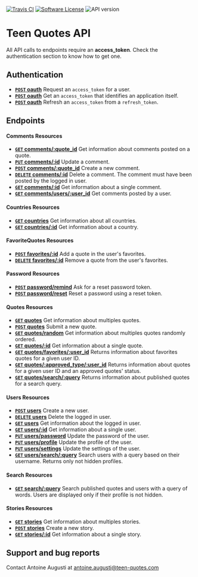 [![Travis CI](http://img.shields.io/travis/TeenQuotes/website/v3.0.svg?style=flat)](https://travis-ci.org/TeenQuotes/website)
[![Software License](http://img.shields.io/badge/License-CC%20BY--NC--SA-orange.svg?style=flat)](https://github.com/TeenQuotes/website/blob/v3.0/LICENSE.md)
![API version](http://img.shields.io/badge/API%20version-1.0alpha-blue.svg?style=flat)

# Teen Quotes API
All API calls to endpoints require an **access_token**. Check the authentication section to know how to get one.

## Authentication

- **[<code>POST</code> oauth](https://github.com/TeenQuotes/api-documentation/blob/master/authentication/POST_oauth_password.md)** Request an `access_token` for a user.
- **[<code>POST</code> oauth](https://github.com/TeenQuotes/api-documentation/blob/master/authentication/POST_oauth_client_credentials.md)** Get an `access_token` that identifies an application itself.
- **[<code>POST</code> oauth](https://github.com/TeenQuotes/api-documentation/blob/master/authentication/POST_oauth_refresh_token.md)** Refresh an `access_token` from a `refresh_token`.

## Endpoints

#### Comments Resources
- **[<code>GET</code> comments/:quote_id](https://github.com/TeenQuotes/api-documentation/blob/master/endpoints/comments/GET_comments_quote_id.md)** Get information about comments posted on a quote.
- **[<code>PUT</code> comments/:id](https://github.com/TeenQuotes/api-documentation/blob/master/endpoints/comments/PUT_comments_id.md)** Update a comment.
- **[<code>POST</code> comments/:quote_id](https://github.com/TeenQuotes/api-documentation/blob/master/endpoints/comments/POST_comments_quote_id.md)** Create a new comment.
- **[<code>DELETE</code> comments/:id](https://github.com/TeenQuotes/api-documentation/blob/master/endpoints/comments/DELETE_comments_id.md)** Delete a comment. The comment must have been posted by the logged in user.
- **[<code>GET</code> comments/:id](https://github.com/TeenQuotes/api-documentation/blob/master/endpoints/comments/GET_comments_id.md)** Get information about a single comment.
- **[<code>GET</code> comments/users/:user_id](https://github.com/TeenQuotes/api-documentation/blob/master/endpoints/comments/GET_comments_users_user_id.md)** Get comments posted by a user.

#### Countries Resources
- **[<code>GET</code> countries](https://github.com/TeenQuotes/api-documentation/blob/master/endpoints/countries/GET_countries.md)** Get information about all countries.
- **[<code>GET</code> countries/:id](https://github.com/TeenQuotes/api-documentation/blob/master/endpoints/countries/GET_countries_id.md)** Get information about a country.

#### FavoriteQuotes Resources
- **[<code>POST</code> favorites/:id](https://github.com/TeenQuotes/api-documentation/blob/master/endpoints/favorites/POST_favorites_id.md)** Add a quote in the user's favorites.
- **[<code>DELETE</code> favorites/:id](https://github.com/TeenQuotes/api-documentation/blob/master/endpoints/favorites/DELETE_favorites_id.md)** Remove a quote from the user's favorites.

#### Password Resources
- **[<code>POST</code> password/remind](https://github.com/TeenQuotes/api-documentation/blob/master/endpoints/password/POST_password_remind.md)** Ask for a reset password token.
- **[<code>POST</code> password/reset](https://github.com/TeenQuotes/api-documentation/blob/master/endpoints/password/POST_password_reset.md)** Reset a password using a reset token.

#### Quotes Resources
- **[<code>GET</code> quotes](https://github.com/TeenQuotes/api-documentation/blob/master/endpoints/quotes/GET_quotes.md)** Get information about multiples quotes.
- **[<code>POST</code> quotes](https://github.com/TeenQuotes/api-documentation/blob/master/endpoints/quotes/POST_quotes.md)** Submit a new quote.
- **[<code>GET</code> quotes/random](https://github.com/TeenQuotes/api-documentation/blob/master/endpoints/quotes/GET_quotes_random.md)** Get information about multiples quotes randomly ordered.
- **[<code>GET</code> quotes/:id](https://github.com/TeenQuotes/api-documentation/blob/master/endpoints/quotes/GET_quotes_id.md)** Get information about a single quote.
- **[<code>GET</code> quotes/favorites/:user_id](https://github.com/TeenQuotes/api-documentation/blob/master/endpoints/quotes/GET_quotes_favorites_user_id.md)** Returns information about favorites quotes for a given user ID.
- **[<code>GET</code> quotes/:approved_type/:user_id](https://github.com/TeenQuotes/api-documentation/blob/master/endpoints/quotes/GET_quotes_approved_user_id.md)** Returns information about quotes for a given user ID and an approved quotes' status.
- **[<code>GET</code> quotes/search/:query](https://github.com/TeenQuotes/api-documentation/blob/master/endpoints/quotes/GET_quotes_search_query.md)** Returns information about published quotes for a search query.

#### Users Resources
- **[<code>POST</code> users](https://github.com/TeenQuotes/api-documentation/blob/master/endpoints/users/POST_users.md)** Create a new user.
- **[<code>DELETE</code> users](https://github.com/TeenQuotes/api-documentation/blob/master/endpoints/users/DELETE_users.md)** Delete the logged in user.
- **[<code>GET</code> users](https://github.com/TeenQuotes/api-documentation/blob/master/endpoints/users/GET_users_id.md)** Get information about the logged in user.
- **[<code>GET</code> users/:id](https://github.com/TeenQuotes/api-documentation/blob/master/endpoints/users/GET_users_id.md)** Get information about a single user.
- **[<code>PUT</code> users/password](https://github.com/TeenQuotes/api-documentation/blob/master/endpoints/users/PUT_users_password.md)** Update the password of the user.
- **[<code>PUT</code> users/profile](https://github.com/TeenQuotes/api-documentation/blob/master/endpoints/users/PUT_users_profile.md)** Update the profile of the user.
- **[<code>PUT</code> users/settings](https://github.com/TeenQuotes/api-documentation/blob/master/endpoints/users/PUT_users_settings.md)** Update the settings of the user.
- **[<code>GET</code> users/search/:query](https://github.com/TeenQuotes/api-documentation/blob/master/endpoints/users/GET_users_search_query.md)** Search users with a query based on their username. Returns only not hidden profiles.

#### Search Resources
- **[<code>GET</code> search/:query](https://github.com/TeenQuotes/api-documentation/blob/master/endpoints/search/GET_search_query.md)** Search published quotes and users with a query of words. Users are displayed only if their profile is not hidden.

#### Stories Resources
- **[<code>GET</code> stories](https://github.com/TeenQuotes/api-documentation/blob/master/endpoints/stories/GET_stories.md)** Get information about multiples stories.
- **[<code>POST</code> stories](https://github.com/TeenQuotes/api-documentation/blob/master/endpoints/stories/POST_stories.md)** Create a new story.
- **[<code>GET</code> stories/:id](https://github.com/TeenQuotes/api-documentation/blob/master/endpoints/stories/GET_stories_id.md)** Get information about a single story.

## Support and bug reports
Contact Antoine Augusti at antoine.augusti@teen-quotes.com
